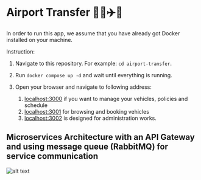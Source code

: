 # Airport Transfer 🚃🚗✈️🚄

In order to run this app, we assume that you have already got Docker installed on your machine.

Instruction:

1. Navigate to this repository. For example: `cd airport-transfer`.

2. Run `docker compose up -d` and wait until everything is running.

3. Open your browser and navigate to following address:
    1. [localhost:3000](http://localhost:3000) if you want to manage your vehicles, policies and schedule
    2. [localhost:3001](http://localhost:3001) for browsing and booking vehicles
    3. [localhost:3002](http://localhost:3002) is designed for administration works.

## Microservices Architecture with an API Gateway and using message queue (RabbitMQ) for service communication

![alt text](https://github.com/ptanlam/airport-transfer/blob/master/assets/Architecture.png)
